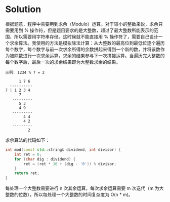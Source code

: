 # Solution

根据题意，程序中需要用到求余（Modulo）运算。对于较小的整数来说，求余只需要用到 % 操作符，但是题目要求的是大整数，超过了最大整数所能表示的范围，所以需要用字符串存储。这时候就不能直接用 % 操作符了，需要自己设计一个求余算法。我使用的方法是模拟除法计算：从大整数的最高位到最低位逐个遍历每个数字，每个数字与前一次求余所得的余数拼起来得到一个新的数，并将该数作为被除数进行一次求余运算，求余的结果参与下一次拼接运算。当遍历完大整数的每个数字后，最后一次的求余结果即为大整数求余的结果。

```
示例: 1234 % 7 = 2

      1 7 6
  ----------
7 | 1 2 3 4
      7
   ---------
      5 3
      4 9
   ---------
        4 4
        4 2
   ---------
          2
```

求余算法的代码如下：

```cpp
int mod(const std::string& dividend, int divisor) {
    int ret = 0;
    for (char dig : dividend) {
        ret = (ret * 10 + (dig - '0')) % divisor;
    }
    return ret;
}
```

每处理一个大整数需要进行 n 次其余运算，每次求余运算需要 m 次迭代（m 为大整数的位数），所以每处理一个大整数的时间复杂度为 O(n * m)。
